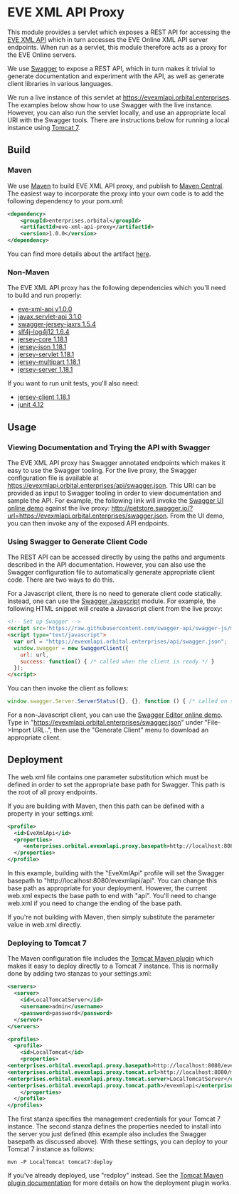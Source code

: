 # EVE XML API Proxy

This module provides a servlet which exposes a REST API for accessing the [EVE XML API](https://github.com/OrbitalEnterprises/evexmlapi) which in turn accesses the EVE Online XML API server endpoints.  When run as a servlet, this module therefore acts as a proxy for the EVE Online servers.

We use [Swagger](http://swagger.io) to expose a REST API, which in turn makes it trivial to generate documentation and experiment with the API, as well as generate client libraries in various languages.

We run a live instance of this servlet at https://evexmlapi.orbital.enterprises.  The examples below show how to use Swagger with the live instance.  However, you can also run the servlet locally, and use an appropriate local URI with the Swagger tools.  There are instructions below for running a local instance using [Tomcat 7](http://tomcat.apache.org/download-70.cgi).

## Build

### Maven

We use [Maven](http://maven.apache.org) to build EVE XML API proxy, and publish to [Maven Central](http://search.maven.org/).  The easiest way to incorporate the proxy into your own code is to add the following dependency to your pom.xml:

```xml
<dependency>
    <groupId>enterprises.orbital</groupId>
    <artifactId>eve-xml-api-proxy</artifactId>
    <version>1.0.0</version>
</dependency>
```

You can find more details about the artifact [here](http://mvnrepository.com/artifact/enterprises.orbital/eve-xml-api-proxy).

### Non-Maven

The EVE XML API proxy has the following dependencies which you'll need to build and run properly:

* [eve-xml-api v1.0.0](https://github.com/OrbitalEnterprises/eve-xml-api)
* [javax.servlet-api 3.1.0](http://search.maven.org/#artifactdetails%7Cjavax.servlet%7Cjavax.servlet-api%7C3.1.0%7Cjar)
* [swagger-jersey-jaxrs 1.5.4](http://search.maven.org/#artifactdetails%7Cio.swagger%7Cswagger-jersey-jaxrs%7C1.5.4%7Cjar)
* [slf4j-log4j12 1.6.4](http://search.maven.org/#artifactdetails%7Corg.slf4j%7Cslf4j-log4j12%7C1.6.4%7Cjar)
* [jersey-core 1.18.1](http://search.maven.org/#artifactdetails%7Ccom.sun.jersey%7Cjersey-core%7C1.18.1%7Cjar)
* [jersey-json 1.18.1](http://search.maven.org/#artifactdetails%7Ccom.sun.jersey%7Cjersey-json%7C1.18.1%7Cjar)
* [jersey-servlet 1.18.1](http://search.maven.org/#artifactdetails%7Ccom.sun.jersey%7Cjersey-servlet%7C1.18.1%7Cjar)
* [jersey-multipart 1.18.1](http://search.maven.org/#artifactdetails%7Ccom.sun.jersey.contribs%7Cjersey-multipart%7C1.18.1%7Cjar)
* [jersey-server 1.18.1](http://search.maven.org/#artifactdetails%7Ccom.sun.jersey%7Cjersey-server%7C1.18.1%7Cjar)

If you want to run unit tests, you'll also need:

* [jersey-client 1.18.1](http://search.maven.org/#artifactdetails%7Ccom.sun.jersey%7Cjersey-client%7C1.18.1%7Cjar)
* [junit 4.12](http://search.maven.org/#artifactdetails%7Cjunit%7Cjunit%7C4.12%7Cjar)

## Usage

### Viewing Documentation and Trying the API with Swagger

The EVE XML API proxy has Swagger annotated endpoints which makes it easy to use the Swagger tooling.  For the live proxy, the Swagger configuration file is available at https://evexmlapi.orbital.enterprises/api/swagger.json.  This URI can be provided as input to Swagger tooling in order to view documentation and sample the API.  For example, the following link will invoke the [Swagger UI online demo](http://petstore.swagger.io) against the live proxy: http://petstore.swagger.io/?url=https://evexmlapi.orbital.enterprises/swagger.json.  From the UI demo, you can then invoke any of the exposed API endpoints. 

### Using Swagger to Generate Client Code

The REST API can be accessed directly by using the paths and arguments described in the API documentation.  However, you can also use the Swagger configuration file to automatically generate appropriate client code.  There are two ways to do this.

For a Javascript client, there is no need to generate client code statically.  Instead, one can use the [Swagger Javascript](https://github.com/swagger-api/swagger-js) module.  For example, the following HTML snippet will create a Javascript client from the live proxy:

```html
<!-- Set up Swagger -->
<script src='https://raw.githubusercontent.com/swagger-api/swagger-js/master/browser/swagger-client.min.js' type='text/javascript'></script>
<script type="text/javascript">
  var url = "https://evexmlapi.orbital.enterprises/api/swagger.json";
  window.swagger = new SwaggerClient({ 
    url: url,
    success: function() { /* called when the client is ready */ }
  });
</script>    
```

You can then invoke the client as follows:

```javascript
window.swagger.Server.ServerStatus({}, {}, function () { /* called on success */ }, function () { /* called on failure */ });
```

For a non-Javascript client, you can use the [Swagger Editor online demo](http://editor.swagger.io/#/).  Type in "https://evexmlapi.orbital.enterprises/swagger.json" under "File->Import URL..", then use the "Generate Client" menu to download an appropriate client.
 
## Deployment

The web.xml file contains one parameter substitution which must be defined in order to set the appropriate base path for Swagger.  This path is the root of all proxy endpoints.

If you are building with Maven, then this path can be defined with a property in your settings.xml:

```xml
<profile>
  <id>EveXmlApi</id>
  <properties>
     <enterprises.orbital.evexmlapi.proxy.basepath>http://localhost:8080/evexmlapi/api</enterprises.orbital.evexmlapi.proxy.basepath>
  </properties>
</profile>
```

In this example, building with the "EveXmlApi" profile will set the Swagger basepath to "http://localhost:8080/evexmlapi/api".  You can change this base path as appropriate for your deployment.  However, the current web.xml expects the base path to end with "api".  You'll need to change web.xml if you need to change the ending of the base path.

If you're not building with Maven, then simply substitute the parameter value in web.xml directly.

### Deploying to Tomcat 7

The Maven configuration file includes the [Tomcat Maven plugin](http://tomcat.apache.org/maven-plugin.html) which makes it easy to deploy directly to a Tomcat 7 instance.  This is normally done by adding two stanzas to your settings.xml:

```xml
<servers>
  <server>
    <id>LocalTomcatServer</id>
    <username>admin</username>
    <password>password</password>
  </server>    
</servers>

<profiles>
  <profile>
    <id>LocalTomcat</id>
    <properties>
<enterprises.orbital.evexmlapi.proxy.basepath>http://localhost:8080/evexmlapi/api</enterprises.orbital.evexmlapi.proxy.basepath>
<enterprises.orbital.evexmlapi.proxy.tomcat.url>http://localhost:8080/manager/text</enterprises.orbital.evexmlapi.proxy.tomcat.url>
<enterprises.orbital.evexmlapi.proxy.tomcat.server>LocalTomcatServer</enterprises.orbital.evexmlapi.proxy.tomcat.server>
<enterprises.orbital.evexmlapi.proxy.tomcat.path>/evexmlapi</enterprises.orbital.evexmlapi.proxy.tomcat.path>
    </properties>	
  </profile>
</profiles>
```

The first stanza specifies the management credentials for your Tomcat 7 instance.  The second stanza defines the properties needed to install into the server you just defined (this example also includes the Swagger basepath as discussed above).  With these settings, you can deploy to your Tomcat 7 instance as follows:

```
mvn -P LocalTomcat tomcat7:deploy
```

If you've already deployed, use "redploy" instead.  See the [Tomcat Maven plugin documentation](http://tomcat.apache.org/maven-plugin-2.2/) for more details on how the deployment plugin works.
